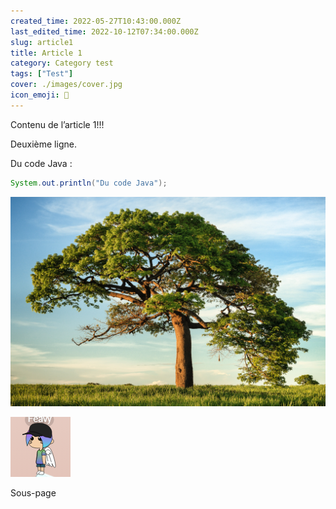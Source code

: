 ```yaml
---
created_time: 2022-05-27T10:43:00.000Z
last_edited_time: 2022-10-12T07:34:00.000Z
slug: article1
title: Article 1
category: Category test
tags: ["Test"]
cover: ./images/cover.jpg
icon_emoji: 👋
---
```

Contenu de l’article 1!!!

Deuxième ligne.

Du code Java :

```java
System.out.println("Du code Java");
```

![image](./images/1036b6c0-b507-45c8-bb0b-661a8c50dbf5.jpg)

![feavy](./images/abff5fb8-2182-489a-a542-dc340e0cc9bc.png "feavy")

Sous-page


